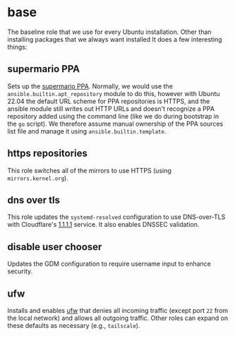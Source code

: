 # base

The baseline role that we use for every Ubuntu installation. Other than
installing packages that we always want installed It does a few interesting
things:

## supermario PPA

Sets up the [supermario PPA](https://github.com/mfinelli/ppa). Normally, we
would use the `ansible.builtin.apt_repository` module to do this, however
with Ubuntu 22.04 the default URL scheme for PPA repositories is HTTPS, and
the ansible module still writes out HTTP URLs and doesn't recognize a PPA
repository added using the command line (like we do during bootstrap in the
`go` script). We therefore assume manual ownership of the PPA sources list
file and manage it using `ansible.builtin.template`.

## https repositories

This role switches all of the mirrors to use HTTPS (using
`mirrors.kernel.org`).

## dns over tls

This role updates the `systemd-resolved` configuration to use DNS-over-TLS
with Cloudflare's [1.1.1.1](https://1.1.1.1) service. It also enables DNSSEC
validation.

## disable user chooser

Updates the GDM configuration to require username input to enhance security.

## ufw

Installs and enables [ufw](https://launchpad.net/ufw) that denies all incoming
traffic (except port `22` from the local network) and allows all outgoing
traffic. Other roles can expand on these defaults as necessary (e.g.,
`tailscale`).
